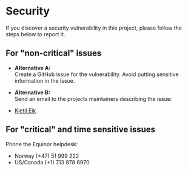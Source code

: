 # Security

If you discover a security vulnerability in this project, please follow the steps below to report it.


## For "non-critical" issues

- **Alternative A:**  
Create a GitHub issue for the vulnerability. Avoid putting sensitive information in the issue.

- **Alternative B:**  
Send an email to the projects maintainers describing the issue:
- [Kjetil Eik](mailto:kjetilei@equinor.com)


## For "critical" and time sensitive issues

Phone the Equinor helpdesk:

- Norway (+47) 51 999 222
- US/Canada (+1) 713 878 6970
